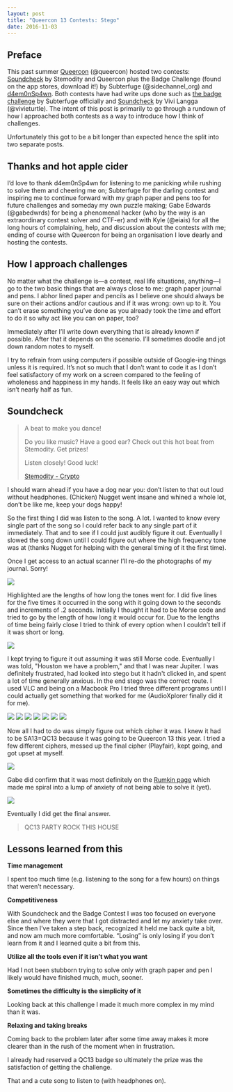 ```yaml
---
layout: post
title: "Queercon 13 Contests: Stego"
date: 2016-11-03
---
```


  <h2>Preface</h2>

<p>This past summer <a href="https://www.queercon.org/">Queercon</a> (@queercon) hosted two contests: <a href="https://www.queercon.org/contests/2016/06/29/qc13-soundcheck/">Soundcheck</a> by Stemodity and Queercon plus the Badge Challenge (found on the app stores, download it!) by Subterfuge (@sidechannel_org) and <a href="@d4em0n">d4em0nSp4wn</a>. Both contests have had write ups done such as <a href="http://sub7erfuge.tumblr.com/post/150110594854/bsides-seattle-cipher-challenge-write-up">the badge challenge</a> by Subterfuge officially and <a href="http://blackmagicexploits.com/blog/ctf/stego/crypto/all/QC13-Soundcheck">Soundcheck</a> by Vivi Langga (@vivieturtle). The intent of this post is primarily to go through a rundown of how I approached both contests as a way to introduce how I think of challenges.</p>

<p>Unfortunately this got to be a bit longer than expected hence the split into two separate posts.</p>

<h2>Thanks and hot apple cider</h2>

<p>I’d love to thank d4em0nSp4wn for listening to me panicking while rushing to solve them and cheering me on; Subterfuge for the darling contest and inspiring me to continue forward with my graph paper and pens too for future challenges and someday my own puzzle making; Gabe Edwards (@gabedwrds) for being a phenomenal hacker (who by the way is an extraordinary contest solver and CTF-er) and with Kyle (@eiais) for all the long hours of complaining, help, and discussion about the contests with me; ending of course with Queercon for being an organisation I love dearly and hosting the contests.</p>

<h2>How I approach challenges</h2>

<p>No matter what the challenge is—a contest, real life situations, anything—I go to the two basic things that are always close to me: graph paper journal and pens. I abhor lined paper and pencils as I believe one should always be sure on their actions and/or cautious and if it was wrong: own up to it. You can’t erase something you’ve done as you already took the time and effort to do it so why act like you can on paper, too?</p>

<p>Immediately after I’ll write down everything that is already known if possible. After that it depends on the scenario. I’ll sometimes doodle and jot down random notes to myself.</p>

<p>I try to refrain from using computers if possible outside of Google-ing things unless it is required. It’s not so much that I don’t want to code it as I don’t feel satisfactory of my work on a screen compared to the feeling of wholeness and happiness in my hands. It feels like an easy way out which isn’t nearly half as fun.</p>

<h2>Soundcheck</h2>

<blockquote>
  <p>A beat to make you dance!</p>

  <p>Do you like music? Have a good ear? Check out this hot beat from Stemodity. Get prizes!</p>

  <p>Listen closely! Good luck!</p>

  <p><a href="https://soundcloud.com/stemodity/stemodity-crypto">Stemodity - Crypto</a></p>
</blockquote>

<p>I should warn ahead if you have a dog near you: don’t listen to that out loud without headphones. (Chicken) Nugget went insane and whined a whole lot, don’t be like me, keep your dogs happy!</p>

<p>So the first thing I did was listen to the song. A lot. I wanted to know every single part of the song so I could refer back to any single part of it immediately. That and to see if I could just audibly figure it out. Eventually I slowed the song down until I could figure out where the high frequency tone was at (thanks Nugget for helping with the general timing of it the first time).</p>

<p>Once I get access to an actual scanner I’ll re-do the photographs of my journal. Sorry!</p>

<p><img src="/images/soundcheck1.jpg" /></p>

<p>Highlighted are the lengths of how long the tones went for. I did five lines for the five times it occurred in the song with it going down to the seconds and increments of .2 seconds. Initially I thought it had to be Morse code and tried to go by the length of how long it would occur for. Due to the lengths of time being fairly close I tried to think of every option when I couldn’t tell if it was short or long.</p>

<p><img src="/images/soundcheck2.jpg" /></p>

<p>I kept trying to figure it out assuming it was still Morse code. Eventually I was told, "Houston we have a problem," and that I was near Jupiter. I was definitely frustrated, had looked into stego but it hadn't clicked in, and spent a lot of time generally anxious. In the end stego was the correct route. I used VLC and being on a Macbook Pro I tried three different programs until I could actually get something that worked for me (AudioXplorer finally did it for me).</p>

<p><img src="/images/stego7.png" />
<img src="/images/stego6.png" />
<img src="/images/stego1.png" />
<img src="/images/stego5.png" />
<img src="/images/stego2.png" />
<img src="/images/stego4.png" />
<img src="/images/stego3.png" /></p>

<p>Now all I had to do was simply figure out which cipher it was. I knew it had to be SA13=QC13 because it was going to be Queercon 13 this year. I tried a few different ciphers, messed up the final cipher (Playfair), kept going, and got upset at myself.</p>

<p><img src="/images/soundcheck3.jpg" /></p>

<p>Gabe did confirm that it was most definitely on the <a href="http://rumkin.com/tools/cipher/">Rumkin page</a> which made me spiral into a lump of anxiety of not being able to solve it (yet).</p>

<p><img src="/images/soundcheck4.jpg" /></p>

<p>Eventually I did get the final answer.</p>

<blockquote>
  <p>QC13 PARTY ROCK THIS HOUSE</p>
</blockquote>

<h2>Lessons learned from this</h2>

<p><b>Time management</b></p>

<p>I spent too much time (e.g. listening to the song for a few hours) on things that weren’t necessary.</p>

<p><b>Competitiveness</b></p>

<p>With Soundcheck and the Badge Contest I was too focused on everyone else and where they were that I got distracted and let my anxiety take over. Since then I’ve taken a step back, recognized it held me back quite a bit, and now am much more comfortable. “Losing” is only losing if you don’t learn from it and I learned quite a bit from this.</p>

<p><b>Utilize all the tools even if it isn’t what you want</b></p>

<p>Had I not been stubborn trying to solve only with graph paper and pen I likely would have finished much, much, sooner.</p>

<p><b>Sometimes the difficulty is the simplicity of it</b></p>

<p>Looking back at this challenge I made it much more complex in my mind than it was.</p>

<p><b>Relaxing and taking breaks</b></p>

<p>Coming back to the problem later after some time away makes it more clearer than in the rush of the moment when in frustration.</p>

<p>I already had reserved a QC13 badge so ultimately the prize was the satisfaction of getting the challenge.</p>

<p>That and a cute song to listen to (with headphones on).</p>
